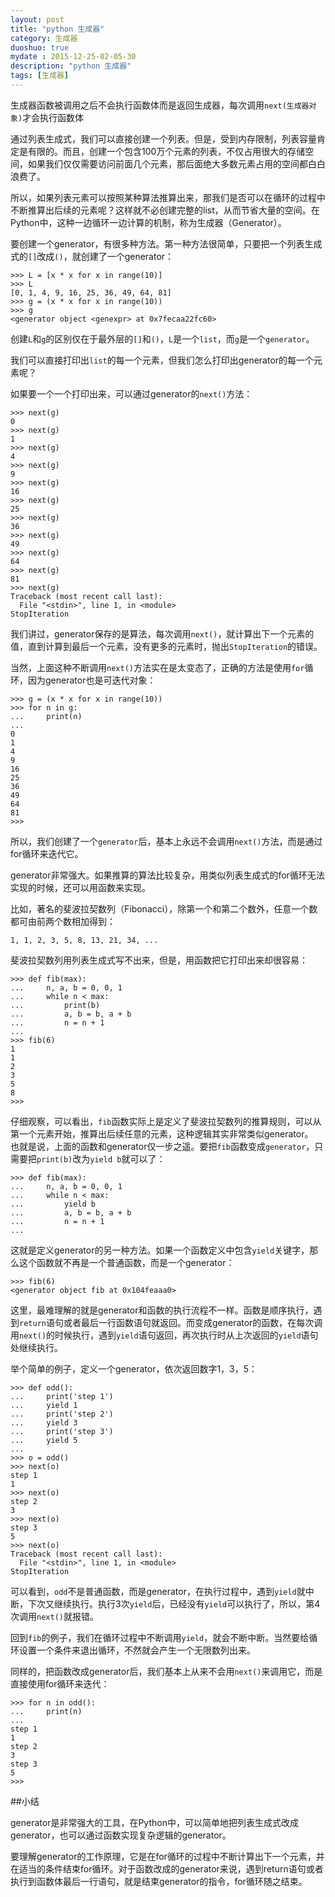 ```yaml
---
layout: post
title: "python 生成器"
category: 生成器
duoshuo: true
mydate : 2015-12-25-02-05-30
description: "python 生成器"
tags: [生成器]
---
```

生成器函数被调用之后不会执行函数体而是返回生成器，每次调用`next(生成器对象)`才会执行函数体    





通过列表生成式，我们可以直接创建一个列表。但是，受到内存限制，列表容量肯定是有限的。而且，创建一个包含100万个元素的列表，不仅占用很大的存储空间，如果我们仅仅需要访问前面几个元素，那后面绝大多数元素占用的空间都白白浪费了。    

所以，如果列表元素可以按照某种算法推算出来，那我们是否可以在循环的过程中不断推算出后续的元素呢？这样就不必创建完整的list，从而节省大量的空间。在Python中，这种一边循环一边计算的机制，称为生成器（Generator）。    

要创建一个generator，有很多种方法。第一种方法很简单，只要把一个列表生成式的`[]`改成`()`，就创建了一个generator：     

	>>> L = [x * x for x in range(10)]
	>>> L
	[0, 1, 4, 9, 16, 25, 36, 49, 64, 81]
	>>> g = (x * x for x in range(10))
	>>> g
	<generator object <genexpr> at 0x7fecaa22fc60>


创建`L`和`g`的区别仅在于最外层的`[]`和`()`，`L`是一个`list`，而`g`是一个`generator`。   

我们可以直接打印出`list`的每一个元素，但我们怎么打印出generator的每一个元素呢？    


如果要一个一个打印出来，可以通过generator的`next()`方法：   

	>>> next(g)
	0
	>>> next(g)
	1
	>>> next(g)
	4
	>>> next(g)
	9
	>>> next(g)
	16
	>>> next(g)
	25
	>>> next(g)
	36
	>>> next(g)
	49
	>>> next(g)
	64
	>>> next(g)
	81
	>>> next(g)
	Traceback (most recent call last):
	  File "<stdin>", line 1, in <module>
	StopIteration

我们讲过，generator保存的是算法，每次调用`next()`，就计算出下一个元素的值，直到计算到最后一个元素，没有更多的元素时，抛出`StopIteration`的错误。   

当然，上面这种不断调用`next()`方法实在是太变态了，正确的方法是使用`for`循环，因为generator也是可迭代对象：     

	>>> g = (x * x for x in range(10))
	>>> for n in g:
	...     print(n)
	... 
	0
	1
	4
	9
	16
	25
	36
	49
	64
	81
	>>> 

所以，我们创建了一个`generator`后，基本上永远不会调用`next()`方法，而是通过for循环来迭代它。    

generator非常强大。如果推算的算法比较复杂，用类似列表生成式的for循环无法实现的时候，还可以用函数来实现。                             

比如，著名的斐波拉契数列（Fibonacci），除第一个和第二个数外，任意一个数都可由前两个数相加得到：    

	1, 1, 2, 3, 5, 8, 13, 21, 34, ...

斐波拉契数列用列表生成式写不出来，但是，用函数把它打印出来却很容易：


	>>> def fib(max):
	...     n, a, b = 0, 0, 1
	...     while n < max:
	...         print(b)
	...         a, b = b, a + b
	...         n = n + 1
	... 
	>>> fib(6)
	1
	1
	2
	3
	5
	8
	>>> 

仔细观察，可以看出，`fib`函数实际上是定义了斐波拉契数列的推算规则，可以从第一个元素开始，推算出后续任意的元素，这种逻辑其实非常类似generator。    
也就是说，上面的函数和generator仅一步之遥。要把`fib`函数变成`generator`，只需要把`print(b)`改为`yield b`就可以了：    


	>>> def fib(max):
	...     n, a, b = 0, 0, 1
	...     while n < max:
	...         yield b
	...         a, b = b, a + b
	...         n = n + 1
	... 

这就是定义generator的另一种方法。如果一个函数定义中包含`yield`关键字，那么这个函数就不再是一个普通函数，而是一个generator：    

	>>> fib(6)
	<generator object fib at 0x104feaaa0>

这里，最难理解的就是generator和函数的执行流程不一样。函数是顺序执行，遇到`return`语句或者最后一行函数语句就返回。而变成generator的函数，在每次调用`next()`的时候执行，遇到`yield`语句返回，再次执行时从上次返回的`yield`语句处继续执行。    

举个简单的例子，定义一个generator，依次返回数字1，3，5：   

	>>> def odd():
	...     print('step 1')
	...     yield 1
	...     print('step 2')
	...     yield 3
	...     print('step 3')
	...     yield 5
	... 
	>>> o = odd()
	>>> next(o)
	step 1
	1
	>>> next(o)
	step 2
	3
	>>> next(o)
	step 3
	5
	>>> next(o)
	Traceback (most recent call last):
	  File "<stdin>", line 1, in <module>
	StopIteration


可以看到，`odd`不是普通函数，而是generator，在执行过程中，遇到`yield`就中断，下次又继续执行。执行3次`yield`后，已经没有`yield`可以执行了，所以，第4次调用`next()`就报错。   

回到`fib`的例子，我们在循环过程中不断调用`yield`，就会不断中断。当然要给循环设置一个条件来退出循环，不然就会产生一个无限数列出来。   

同样的，把函数改成generator后，我们基本上从来不会用`next()`来调用它，而是直接使用for循环来迭代：    

	>>> for n in odd():
	...     print(n)
	... 
	step 1
	1
	step 2
	3
	step 3
	5
	>>> 


##小结

generator是非常强大的工具，在Python中，可以简单地把列表生成式改成generator，也可以通过函数实现复杂逻辑的generator。

要理解generator的工作原理，它是在for循环的过程中不断计算出下一个元素，并在适当的条件结束for循环。对于函数改成的generator来说，遇到return语句或者执行到函数体最后一行语句，就是结束generator的指令，for循环随之结束。   

